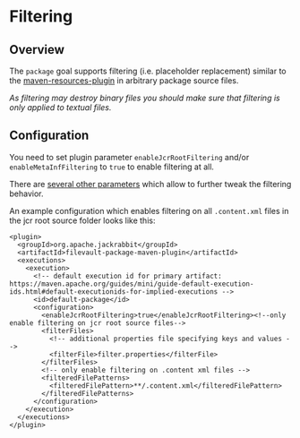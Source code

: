 <!--
   Licensed to the Apache Software Foundation (ASF) under one or more
   contributor license agreements.  See the NOTICE file distributed with
   this work for additional information regarding copyright ownership.
   The ASF licenses this file to You under the Apache License, Version 2.0
   (the "License"); you may not use this file except in compliance with
   the License.  You may obtain a copy of the License at

       http://www.apache.org/licenses/LICENSE-2.0

   Unless required by applicable law or agreed to in writing, software
   distributed under the License is distributed on an "AS IS" BASIS,
   WITHOUT WARRANTIES OR CONDITIONS OF ANY KIND, either express or implied.
   See the License for the specific language governing permissions and
   limitations under the License.
-->

Filtering
===================================================

<!-- MACRO{toc} -->

Overview
--------
The `package` goal supports filtering (i.e. placeholder replacement) similar to the [maven-resources-plugin](https://maven.apache.org/plugins/maven-resources-plugin/examples/filter.html) in arbitrary package source files.

*As filtering may destroy binary files you should make sure that filtering is only applied to textual files.*

Configuration
--------
You need to set plugin parameter `enableJcrRootFiltering` and/or `enableMetaInfFiltering` to `true` to enable filtering at all.

There are [several other parameters](package-mojo.html) which allow to further tweak the filtering behavior.

An example configuration which enables filtering on all `.content.xml` files in the jcr root source folder looks like this:

```
<plugin>
  <groupId>org.apache.jackrabbit</groupId>
  <artifactId>filevault-package-maven-plugin</artifactId>
  <executions>
    <execution>
      <!-- default execution id for primary artifact: https://maven.apache.org/guides/mini/guide-default-execution-ids.html#default-executionids-for-implied-executions -->
      <id>default-package</id>
      <configuration>
        <enableJcrRootFiltering>true</enableJcrRootFiltering><!--only enable filtering on jcr root source files-->
        <filterFiles>
          <!-- additional properties file specifying keys and values -->
          <filterFile>filter.properties</filterFile>
        </filterFiles>
        <!-- only enable filtering on .content xml files -->
        <filteredFilePatterns>
          <filteredFilePattern>**/.content.xml</filteredFilePattern>
        </filteredFilePatterns>
      </configuration>
    </execution>
  </executions>
</plugin>
```

